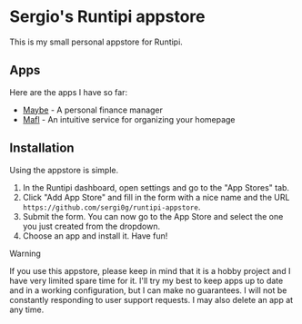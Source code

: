 # Sergio's Runtipi appstore

This is my small personal appstore for Runtipi.

## Apps

Here are the apps I have so far:
- [Maybe](https://github.com/maybe-finance/maybe) - A personal finance manager
- [Mafl](https://github.com/hywax/mafl) - An intuitive service for organizing your homepage

## Installation

Using the appstore is simple.

1. In the Runtipi dashboard, open settings and go to the "App Stores" tab.
2. Click "Add App Store" and fill in the form with a nice name and the URL `https://github.com/sergi0g/runtipi-appstore`.
3. Submit the form. You can now go to the App Store and select the one you just created from the dropdown.
4. Choose an app and install it. Have fun!

> [!WARNING]
> If you use this appstore, please keep in mind that it is a hobby project and I have very limited spare time for it. I'll try my best to keep apps up to date and in a working configuration, but I can make no guarantees. I will not be constantly responding to user support requests. I may also delete an app at any time.